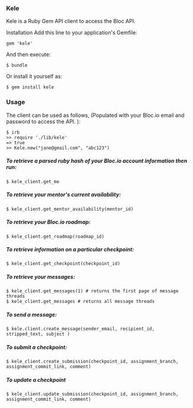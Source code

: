 <h3>Kele</h3>

Kele is a Ruby Gem API client to access the Bloc API.

Installation
Add this line to your application's Gemfile:

  `gem 'kele'`

And then execute:

  `$ bundle`

Or install it yourself as:

  `$ gem install kele`

<h3>Usage</h3>

The client can be used as follows, (Populated with your Bloc.io email and password to access the API. ):

```
$ irb
>> require './lib/kele'
=> true
>> Kele.new("jane@gmail.com", "abc123")
```

<h5>To retrieve a parsed ruby hash of your Bloc.io account information then run:</h5>

    $ kele_client.get_me

<h5>To retrieve your mentor's current availability:</h5>

    $ kele_client.get_mentor_availability(mentor_id)

<h5>To retrieve your Bloc.io roadmap:</h5>

    $ kele_client.get_roadmap(roadmap_id)

<h5>To retrieve information on a particular checkpoint:</h5>

    $ kele_client.get_checkpoint(checkpoint_id)

<h5>To retrieve your messages:</h5>

    $ kele_client.get_messages(1) # returns the first page of message threads
    $ kele_client.get_messages # returns all message threads

<h5>To send a message:</h6>

    $ kele.client.create_message(sender_email, recipient_id, stripped_text, subject )

<h5>To submit a checkpoint:</h5>

    $ kele_client.create_submission(checkpoint_id, assignment_branch, assignment_commit_link, comment)

<h5>To update a checkpoint</h5>

    $ kele_client.update_submission(checkpoint_id, assignment_branch, assignment_commit_link, comment)


